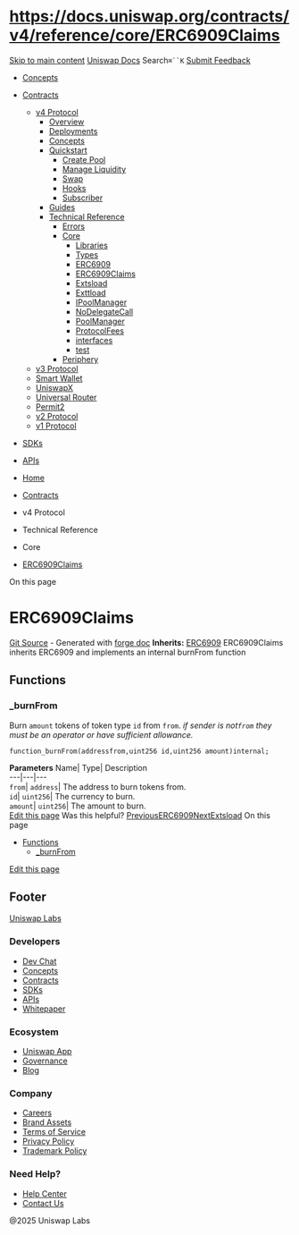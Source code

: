# https://docs.uniswap.org/contracts/v4/reference/core/ERC6909Claims

[Skip to main content](https://docs.uniswap.org/contracts/v4/reference/core/ERC6909Claims#__docusaurus_skipToContent_fallback)
[Uniswap Docs](https://docs.uniswap.org/)
Search`⌘``K`
[Submit Feedback](https://docs.google.com/forms/d/e/1FAIpQLSdjSkZam8KiatL9XACRVxCHjDJjaPGbls77PCXDKFn4JwykXg/viewform)
  * [Concepts](https://docs.uniswap.org/concepts/overview)
  * [Contracts](https://docs.uniswap.org/contracts/v4/overview)
    * [v4 Protocol](https://docs.uniswap.org/contracts/v4/reference/core/ERC6909Claims)
      * [Overview](https://docs.uniswap.org/contracts/v4/overview)
      * [Deployments](https://docs.uniswap.org/contracts/v4/deployments)
      * [Concepts](https://docs.uniswap.org/contracts/v4/reference/core/ERC6909Claims)
      * [Quickstart](https://docs.uniswap.org/contracts/v4/reference/core/ERC6909Claims)
        * [Create Pool](https://docs.uniswap.org/contracts/v4/quickstart/create-pool)
        * [Manage Liquidity](https://docs.uniswap.org/contracts/v4/reference/core/ERC6909Claims)
        * [Swap](https://docs.uniswap.org/contracts/v4/quickstart/swap)
        * [Hooks](https://docs.uniswap.org/contracts/v4/reference/core/ERC6909Claims)
        * [Subscriber](https://docs.uniswap.org/contracts/v4/quickstart/subscriber)
      * [Guides](https://docs.uniswap.org/contracts/v4/reference/core/ERC6909Claims)
      * [Technical Reference](https://docs.uniswap.org/contracts/v4/reference/core/ERC6909Claims)
        * [Errors](https://docs.uniswap.org/contracts/v4/reference/errors/)
        * [Core](https://docs.uniswap.org/contracts/v4/reference/core/ERC6909Claims)
          * [Libraries](https://docs.uniswap.org/contracts/v4/reference/core/ERC6909Claims)
          * [Types](https://docs.uniswap.org/contracts/v4/reference/core/ERC6909Claims)
          * [ERC6909](https://docs.uniswap.org/contracts/v4/reference/core/ERC6909)
          * [ERC6909Claims](https://docs.uniswap.org/contracts/v4/reference/core/ERC6909Claims)
          * [Extsload](https://docs.uniswap.org/contracts/v4/reference/core/Extsload)
          * [Exttload](https://docs.uniswap.org/contracts/v4/reference/core/Exttload)
          * [IPoolManager](https://docs.uniswap.org/contracts/v4/reference/core/IPoolManager)
          * [NoDelegateCall](https://docs.uniswap.org/contracts/v4/reference/core/NoDelegateCall)
          * [PoolManager](https://docs.uniswap.org/contracts/v4/reference/core/PoolManager)
          * [ProtocolFees](https://docs.uniswap.org/contracts/v4/reference/core/ProtocolFees)
          * [interfaces](https://docs.uniswap.org/contracts/v4/reference/core/ERC6909Claims)
          * [test](https://docs.uniswap.org/contracts/v4/reference/core/ERC6909Claims)
        * [Periphery](https://docs.uniswap.org/contracts/v4/reference/core/ERC6909Claims)
    * [v3 Protocol](https://docs.uniswap.org/contracts/v4/reference/core/ERC6909Claims)
    * [Smart Wallet](https://docs.uniswap.org/contracts/v4/reference/core/ERC6909Claims)
    * [UniswapX](https://docs.uniswap.org/contracts/v4/reference/core/ERC6909Claims)
    * [Universal Router](https://docs.uniswap.org/contracts/v4/reference/core/ERC6909Claims)
    * [Permit2](https://docs.uniswap.org/contracts/v4/reference/core/ERC6909Claims)
    * [v2 Protocol](https://docs.uniswap.org/contracts/v4/reference/core/ERC6909Claims)
    * [v1 Protocol](https://docs.uniswap.org/contracts/v4/reference/core/ERC6909Claims)
  * [SDKs](https://docs.uniswap.org/sdk/v4/overview)
  * [APIs](https://docs.uniswap.org/api/subgraph/overview)


  * [Home](https://docs.uniswap.org/)
  * [Contracts](https://docs.uniswap.org/contracts/v4/overview)
  * v4 Protocol
  * Technical Reference
  * Core
  * [ERC6909Claims](https://docs.uniswap.org/contracts/v4/reference/core/ERC6909Claims)


On this page
# ERC6909Claims
[Git Source](https://github.com/uniswap/v4-core/blob/80311e34080fee64b6fc6c916e9a51a437d0e482/src/ERC6909Claims.sol) - Generated with [forge doc](https://book.getfoundry.sh/reference/forge/forge-doc)
**Inherits:** [ERC6909](https://docs.uniswap.org/contracts/v4/reference/core/ERC6909)
ERC6909Claims inherits ERC6909 and implements an internal burnFrom function
## Functions[​](https://docs.uniswap.org/contracts/v4/reference/core/ERC6909Claims#functions "Direct link to Functions")
### _burnFrom[​](https://docs.uniswap.org/contracts/v4/reference/core/ERC6909Claims#_burnfrom "Direct link to _burnFrom")
Burn `amount` tokens of token type `id` from `from`.
_if sender is not`from` they must be an operator or have sufficient allowance._
```
function_burnFrom(addressfrom,uint256 id,uint256 amount)internal;
```

**Parameters**
Name| Type| Description  
---|---|---  
`from`| `address`| The address to burn tokens from.  
`id`| `uint256`| The currency to burn.  
`amount`| `uint256`| The amount to burn.  
[Edit this page](https://github.com/uniswap/uniswap-docs/tree/main/docs/contracts/v4/reference/core/ERC6909Claims.md)
Was this helpful?
[PreviousERC6909](https://docs.uniswap.org/contracts/v4/reference/core/ERC6909)[NextExtsload](https://docs.uniswap.org/contracts/v4/reference/core/Extsload)
On this page
  * [Functions](https://docs.uniswap.org/contracts/v4/reference/core/ERC6909Claims#functions)
    * [_burnFrom](https://docs.uniswap.org/contracts/v4/reference/core/ERC6909Claims#_burnfrom)


[Edit this page](https://github.com/uniswap/uniswap-docs/tree/main/docs/contracts/v4/reference/core/ERC6909Claims.md)
## Footer
[Uniswap Labs](https://docs.uniswap.org/)
### Developers
  * [Dev Chat](https://discord.com/invite/uniswap)
  * [Concepts](https://docs.uniswap.org/concepts/overview)
  * [Contracts](https://docs.uniswap.org/contracts/v4/overview)
  * [SDKs](https://docs.uniswap.org/sdk/v4/overview)
  * [APIs](https://docs.uniswap.org/api/subgraph/overview)
  * [Whitepaper](https://app.uniswap.org/whitepaper-v4.pdf)


### Ecosystem
  * [Uniswap App](https://app.uniswap.org/)
  * [Governance](https://www.uniswapfoundation.org/governance)
  * [Blog](https://blog.uniswap.org/)


### Company
  * [Careers](https://boards.greenhouse.io/uniswaplabs)
  * [Brand Assets](https://github.com/Uniswap/brand-assets/raw/main/Uniswap%20Brand%20Assets.zip)
  * [Terms of Service](https://support.uniswap.org/hc/en-us/articles/30935100859661-Uniswap-Labs-Terms-of-Service)
  * [Privacy Policy](https://support.uniswap.org/hc/en-us/articles/30934457771405-Uniswap-Labs-Privacy-Policy)
  * [Trademark Policy](https://support.uniswap.org/hc/en-us/articles/30934762216973-Uniswap-Labs-Trademark-Guidelines)


### Need Help?
  * [Help Center](https://support.uniswap.org/)
  * [Contact Us](https://support.uniswap.org/hc/en-us/requests/new)


@2025 Uniswap Labs
[](https://github.com/uniswap/uniswap-docs)[](https://twitter.com/Uniswap)[](https://discord.com/invite/uniswap)
